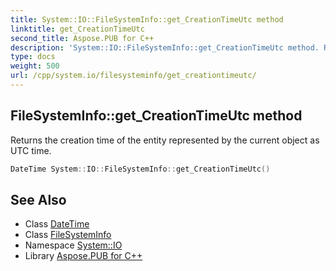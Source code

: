```yaml
---
title: System::IO::FileSystemInfo::get_CreationTimeUtc method
linktitle: get_CreationTimeUtc
second_title: Aspose.PUB for C++
description: 'System::IO::FileSystemInfo::get_CreationTimeUtc method. Returns the creation time of the entity represented by the current object as UTC time in C++.'
type: docs
weight: 500
url: /cpp/system.io/filesysteminfo/get_creationtimeutc/
---
```

## FileSystemInfo::get_CreationTimeUtc method


Returns the creation time of the entity represented by the current object as UTC time.

```cpp
DateTime System::IO::FileSystemInfo::get_CreationTimeUtc()
```

## See Also

* Class [DateTime](../../../system/datetime/)
* Class [FileSystemInfo](../)
* Namespace [System::IO](../../)
* Library [Aspose.PUB for C++](../../../)
